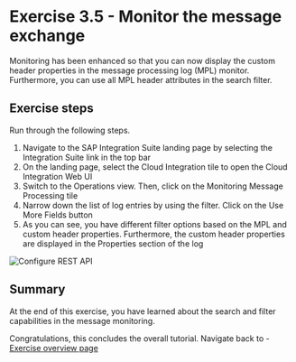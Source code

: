 # Exercise 3.5 - Monitor the message exchange

Monitoring has been enhanced so that you can now display the custom header properties in the message processing log (MPL) monitor. Furthermore, you can use all MPL header attributes in the search filter.

## Exercise steps

Run through the following steps.
1. Navigate to the SAP Integration Suite landing page by selecting the Integration Suite link in the top bar
2. On the landing page, select the Cloud Integration tile to open the Cloud Integration Web UI
3. Switch to the Operations view. Then, click on the Monitoring Message Processing tile
4. Narrow down the list of log entries by using the filter. Click on the Use More Fields button
5. As you can see, you have different filter options based on the MPL and custom header properties. Furthermore, the custom header properties are displayed in the Properties section of the log

![Configure REST API](/exercises/ex3/images/CI_Moni.png)


## Summary

At the end of this exercise, you have learned about the search and filter capabilities in the message monitoring.

Congratulations, this concludes the overall tutorial. Navigate back to - [Exercise overview page](/README.md)
